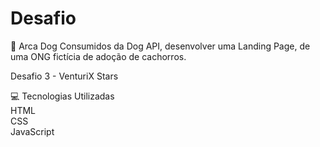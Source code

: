 # Desafio
 
🐶 Arca Dog
Consumidos da Dog API, desenvolver uma Landing Page, de uma ONG fictícia de adoção de cachorros.

Desafio 3 - VenturiX Stars

💻 Tecnologias Utilizadas<br>
HTML<br>
CSS<br>
JavaScript
